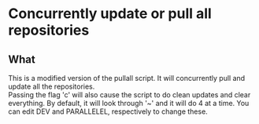 # Concurrently update or pull all repositories
 
## What
This is a modified version of the pullall script.  It will concurrently pull and update all the repositories.  
Passing the flag 'c' will also cause the script to do clean updates and clear everything.
By default, it will look through '~' and it will do 4 at a time.  You can edit DEV and PARALLELEL, respectively to change these.
